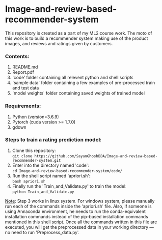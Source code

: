 # Image-and-review-based-recommender-system
This repository is created as a part of my ML2 course work.  The moto of this work is to build a recommender system making use of the product images, and reviews and ratings given by customers.


### Contents:
1.  README.md
2.  Report.pdf
3.  'code' folder containing all relevent python and shell scripts
4.  'sample data' folder containing a few examples of pre-processed train and test data
5.  'model weights' folder containing saved weights of trained model


### Requirements:
1.  Python (version=3.6.9)
2.  Pytorch (cuda version >= 1.7.0)
3.  gdown


### Steps to train a rating prediction model:
1.	Clone this repository: <br />
    ```git clone https://github.com/SayanGhoshBDA/Image-and-review-based-recommender-system.git```
2.	Enter into the directory named 'code': <br />
    ```cd Image-and-review-based-recommender-system/code/```
3.	Run the shell script named 'apriori.sh': <br />
    ```bash apriori.sh```
4.	Finally run the 'Train_and_Validate.py' to train the model: <br />
    ```python Train_and_Validate.py```

<ins>Note</ins>: Step 3 works in linux system.  For windows system, please manually run each of the commands inside the 'apriori.sh' file.  Also, if someone is using Annaconda environment, he needs to run the conda-equivalent installation commands instead of the pip-based installation commands mentioned in this shell script.  Once all the commands written in this file are executed, you will get the preprocessed data in your working directory &mdash; no need to run 'Preprocess_data.py'.

